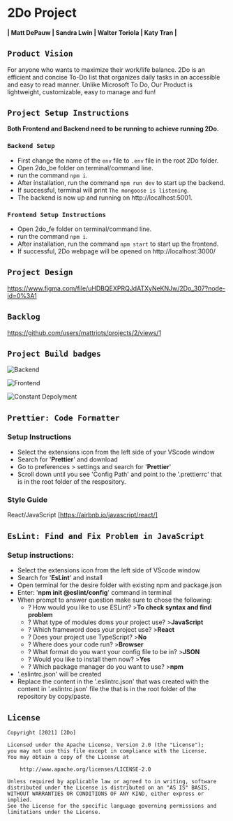 # 2Do Project

#### | Matt DePauw | Sandra Lwin | Walter Toriola | Katy Tran |

## `Product Vision`

For anyone who wants to maximize their work/life balance.
2Do is an efficient and concise To-Do list that organizes daily tasks in an accessible and easy to read manner. Unlike Microsoft To Do, Our Product is lightweight, customizable, easy to manage and fun!

## `Project Setup Instructions`
**Both Frontend and Backend need to be running to achieve running 2Do.**
### `Backend Setup`
- First change the name of the `env` file to `.env` file in the root 2Do folder.
- Open 2do_be folder on terminal/command line.
- run the command `npm i`.
- After installation, run the command `npm run dev` to start up the backend.
- If successful, terminal will print `The mongoose is listening`.
- The backend is now up and running on http://localhost:5001.
### `Frontend Setup Instructions`
- Open 2do_fe folder on terminal/command line.
- run the command `npm i`.
- After installation, run the command `npm start` to start up the frontend.
- If successful, 2Do webpage will be opened on http://localhost:3000/



## `Project Design`

https://www.figma.com/file/uHDBQEXPRQJdATXyNeKNJw/2Do_307?node-id=0%3A1

## `Backlog`

https://github.com/users/mattriots/projects/2/views/1

## `Project Build badges`

![Backend](https://github.com/mattriots/2Do/actions/workflows/node_be.js.yml/badge.svg)

![Frontend](https://github.com/mattriots/2Do/actions/workflows/node_fe.js.yml/badge.svg)

![Constant Depolyment](https://github.com/mattriots/2Do/actions/workflows/main_2do-307.yml/badge.svg)

## `Prettier: Code Formatter`

### Setup Instructions

- Select the extensions icon from the left side of your VScode window
- Search for '**Prettier**' and download
- Go to preferences > settings and search for '**Prettier**'
- Scroll down until you see 'Config Path' and point to the '.prettierrc' that is in the root folder of the respository.

### Style Guide

React/JavaScript [https://airbnb.io/javascript/react/]

## `EsLint: Find and Fix Problem in JavaScript`

### Setup instructions:

- Select the extensions icon from the left side of VScode window
- Search for '**EsLint**' and install
- Open terminal for the desire folder with existing npm and package.json
- Enter: '**npm init @eslint/config**' command in terminal
- When prompt to answer question make sure to chose the following:
  - ? How would you like to use ESLint? >**To check syntax and find problem**
  - ? What type of modules dows your project use? >**JavaScript**
  - ? Which frameword does your project use? >**React**
  - ? Does your project use TypeScript? >**No**
  - ? Where does your code run? >**Browser**
  - ? What format do you want your config file to be in? >**JSON**
  - ? Would you like to install them now? >**Yes**
  - ? Which package manager do you want to use? >**npm**
- '.eslintrc.json' will be created
- Replace the content in the '.eslintrc.json' that was created with the content in '.eslintrc.json' file the that is in the root folder of the repository by copy/paste.

## `License`

    Copyright [2021] [2Do]

    Licensed under the Apache License, Version 2.0 (the "License");
    you may not use this file except in compliance with the License.
    You may obtain a copy of the License at

        http://www.apache.org/licenses/LICENSE-2.0

    Unless required by applicable law or agreed to in writing, software
    distributed under the License is distributed on an "AS IS" BASIS,
    WITHOUT WARRANTIES OR CONDITIONS OF ANY KIND, either express or implied.
    See the License for the specific language governing permissions and
    limitations under the License.
